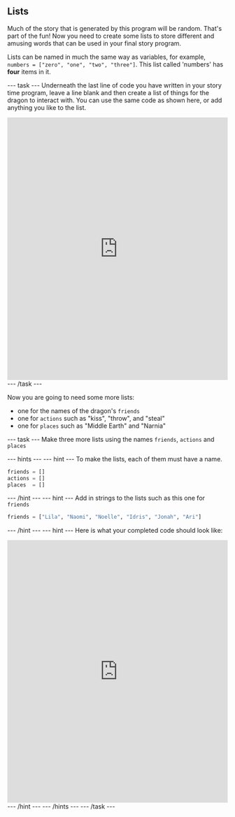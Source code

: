 ## Lists

Much of the story that is generated by this program will be random. That's part of the fun! Now you need to create some lists to store different and amusing words that can be used in your final story program. 

Lists can be named in much the same way as variables, for example, `numbers = ["zero", "one", "two", "three"]`. This list called 'numbers' has **four** items in it. 

--- task ---
Underneath the last line of code you have written in your story time program, leave a line blank and then create a list of things for the dragon to interact with. You can use the same code as shown here, or add anything you like to the list.

<iframe src="https://trinket.io/embed/python/234f6ed347" width="100%" height="600" frameborder="0" marginwidth="0" marginheight="0" allowfullscreen></iframe>
--- /task ---

Now you are going to need some more lists:
- one for the names of the dragon's `friends`
- one for `actions` such as "kiss", "throw", and "steal"
- one for `places` such as "Middle Earth" and "Narnia"

--- task ---
Make three more lists using the names `friends`, `actions` and `places`

--- hints --- --- hint ---
To make the lists, each of them must have a name.
```python
friends = []
actions = []
places  = []
```
--- /hint --- --- hint ---
Add in strings to the lists such as this one for `friends`

```python
friends = ["Lila", "Naomi", "Noelle", "Idris", "Jonah", "Ari"]
```
--- /hint --- --- hint ---
Here is what your completed code should look like:
<iframe src="https://trinket.io/embed/python/5e264dd3e2" width="100%" height="600" frameborder="0" marginwidth="0" marginheight="0" allowfullscreen></iframe>
--- /hint --- --- /hints ---
--- /task ---

	
		
